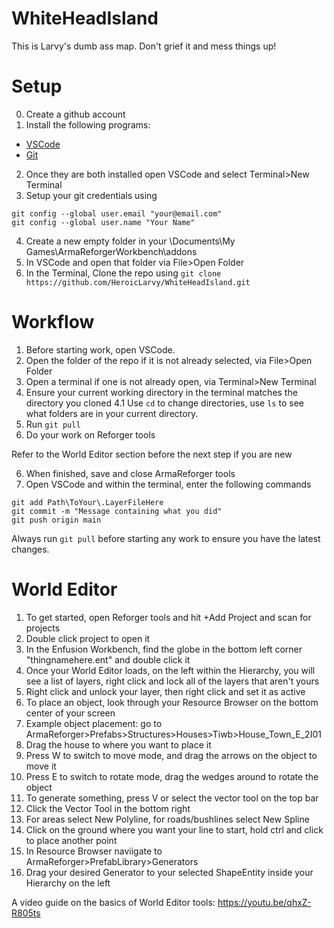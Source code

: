 # WhiteHeadIsland

This is Larvy's dumb ass map. Don't grief it and mess things up!

# Setup
0. Create a github account
1. Install the following programs:
  * [VSCode](https://code.visualstudio.com/docs/?dv=win64user)
  * [Git](https://git-scm.com/downloads/win)

2. Once they are both installed open VSCode and select Terminal>New Terminal
3. Setup your git credentials using
```
git config --global user.email "your@email.com"
git config --global user.name "Your Name"  
```
4. Create a new empty folder in your \Documents\My Games\ArmaReforgerWorkbench\addons
5. In VSCode and open that folder via File>Open Folder
6. In the Terminal, Clone the repo using ```git clone https://github.com/HeroicLarvy/WhiteHeadIsland.git```

# Workflow
1. Before starting work, open VSCode.
2. Open the folder of the repo if it is not already selected, via File>Open Folder
3. Open a terminal if one is not already open, via Terminal>New Terminal
4. Ensure your current working directory in the terminal matches the directory you cloned
   4.1 Use ```cd``` to change directories, use ```ls``` to see what folders are in your current directory.
5. Run ```git pull```
6. Do your work on Reforger tools 

Refer to the World Editor section before the next step if you are new

6. When finished, save and close ArmaReforger tools 
7. Open VSCode and within the terminal, enter the following commands
```
git add Path\ToYour\.LayerFileHere
git commit -m "Message containing what you did"
git push origin main
```

Always run ```git pull``` before starting any work to ensure you have the latest changes.

# World Editor
1. To get started, open Reforger tools and hit +Add Project and scan for projects
2. Double click project to open it
3. In the Enfusion Workbench, find the globe in the bottom left corner "thingnamehere.ent" and double click it
4. Once your World Editor loads, on the left within the Hierarchy, you will see a list of layers, right click and lock all of the layers that aren't yours
5. Right click and unlock your layer, then right click and set it as active
6. To place an object, look through your Resource Browser on the bottom center of your screen
7. Example object placement: go to ArmaReforger>Prefabs>Structures>Houses>Tiwb>House_Town_E_2I01
8. Drag the house to where you want to place it
9. Press W to switch to move mode, and drag the arrows on the object to move it
10. Press E to switch to rotate mode, drag the wedges around to rotate the object
11. To generate something, press V or select the vector tool on the top bar
12. Click the Vector Tool in the bottom right
13. For areas select New Polyline, for roads/bushlines select New Spline
14. Click on the ground where you want your line to start, hold ctrl and click to place another point
15. In Resource Browser naviigate to ArmaReforger>PrefabLibrary>Generators
16. Drag your desired Generator to your selected ShapeEntity inside your Hierarchy on the left

A video guide on the basics of World Editor tools: https://youtu.be/qhxZ-R805ts
